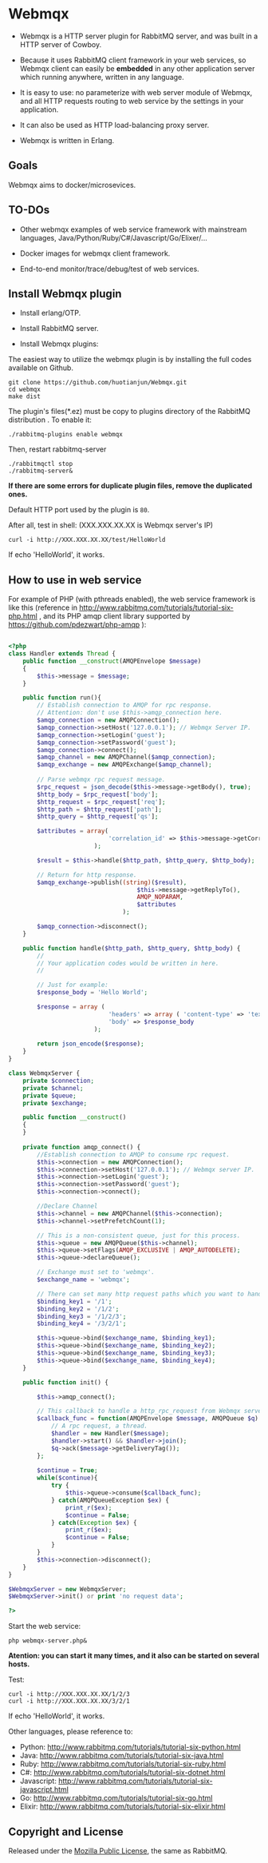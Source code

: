 Webmqx
======

- Webmqx is a HTTP server plugin for RabbitMQ server, and was built in a HTTP server of Cowboy. 

- Because it uses RabbitMQ client framework in your web services, so Webmqx client can easily be **embedded** in any other application server which running anywhere, written in any language. 

- It is easy to use: no parameterize with web server module of Webmqx,  and all HTTP requests routing to web service by the settings in your application.

- It can also be used as HTTP load-balancing proxy server.

- Webmqx is written in Erlang.

Goals
-----

Webmqx aims to docker/microsevices. 

TO-DOs
------

- Other webmqx examples of web service framework with mainstream languages, Java/Python/Ruby/C#/Javascript/Go/Elixer/...

- Docker images for webmqx client framework.

- End-to-end monitor/trace/debug/test of web services.


Install Webmqx plugin
---------------------

 *  Install erlang/OTP.

 *  Install RabbitMQ server.

 *  Install Webmqx plugins:

The easiest	way	to utilize the webmqx plugin is by installing the full codes available on Github.
```
git clone https://github.com/huotianjun/Webmqx.git
cd webmqx
make dist
```
The plugin's files(*.ez) must be copy to plugins directory of the RabbitMQ distribution . 
To enable it:

```
./rabbitmq-plugins enable webmqx
```

Then, restart rabbitmq-server
```
./rabbitmqctl stop
./rabbitmq-server&
```
**If there are some errors for duplicate plugin files, remove the duplicated ones.**

Default HTTP port used by the plugin is `80`.

After all, test in shell: (XXX.XXX.XX.XX is Webmqx server's IP)
```
curl -i http://XXX.XXX.XX.XX/test/HelloWorld
```
If echo 'HelloWorld', it works.

How to use in web service
-------------------------

For example of PHP (with pthreads enabled), the web service framework is like this (reference in http://www.rabbitmq.com/tutorials/tutorial-six-php.html , and its PHP amqp client library supported by https://github.com/pdezwart/php-amqp ): 


```PHP

<?php
class Handler extends Thread {
	public function __construct(AMQPEnvelope $message)
	{
		$this->message = $message;
	}

	public function run(){
		// Establish connection to AMQP for rpc response.
		// Attention: don't use $this->amqp_connection here.
		$amqp_connection = new AMQPConnection();
		$amqp_connection->setHost('127.0.0.1'); // Webmqx Server IP.
		$amqp_connection->setLogin('guest'); 
		$amqp_connection->setPassword('guest');
		$amqp_connection->connect();
		$amqp_channel = new AMQPChannel($amqp_connection);
		$amqp_exchange = new AMQPExchange($amqp_channel);
		
		// Parse webmqx rpc request message.
		$rpc_request = json_decode($this->message->getBody(), true);
		$http_body = $rpc_request['body'];
		$http_request = $rpc_request['req'];
		$http_path = $http_request['path'];
		$http_query = $http_request['qs'];

		$attributes = array(
							'correlation_id' => $this->message->getCorrelationId()
						);

		$result = $this->handle($http_path, $http_query, $http_body);

		// Return for http response.
		$amqp_exchange->publish((string)($result),
									$this->message->getReplyTo(), 
									AMQP_NOPARAM,
									$attributes
								);

		$amqp_connection->disconnect();
	}

	public function handle($http_path, $http_query, $http_body) {
		//
		// Your application codes would be written in here.
		//

		// Just for example:
		$response_body = 'Hello World';	

		$response = array (
							'headers' => array ( 'content-type' => 'text/html') ,
							'body' => $response_body 
						);
		
		return json_encode($response);
	}
}

class WebmqxServer {
	private $connection;
	private $channel;
	private $queue;
	private $exchange;

	public function __construct()
	{
	}
	
	private function amqp_connect() {
		//Establish connection to AMQP to consume rpc request.
		$this->connection = new AMQPConnection();
		$this->connection->setHost('127.0.0.1'); // Webmqx server IP.
		$this->connection->setLogin('guest');
		$this->connection->setPassword('guest');
		$this->connection->connect();

		//Declare Channel
		$this->channel = new AMQPChannel($this->connection);
		$this->channel->setPrefetchCount(1);

		// This is a non-consistent queue, just for this process.
		$this->queue = new AMQPQueue($this->channel);
		$this->queue->setFlags(AMQP_EXCLUSIVE | AMQP_AUTODELETE);
		$this->queue->declareQueue();

		// Exchange must set to 'webmqx'.
		$exchange_name = 'webmqx';

		// There can set many http request paths which you want to handle, for example:
		$binding_key1 = '/1';
		$binding_key2 = '/1/2';
		$binding_key3 = '/1/2/3';
		$binding_key4 = '/3/2/1';

		$this->queue->bind($exchange_name, $binding_key1);
		$this->queue->bind($exchange_name, $binding_key2);
		$this->queue->bind($exchange_name, $binding_key3);
		$this->queue->bind($exchange_name, $binding_key4);
	}

	public function init() {

		$this->amqp_connect();	

		// This callback to handle a http_rpc_request from Webmqx server.
		$callback_func = function(AMQPEnvelope $message, AMQPQueue $q) {
			// A rpc request, a thread.
			$handler = new Handler($message);
			$handler->start() && $handler->join();
			$q->ack($message->getDeliveryTag());
		};
		
		$continue = True;
		while($continue){
			try {
				$this->queue->consume($callback_func);
			} catch(AMQPQueueException $ex) {
				print_r($ex);
				$continue = False;
			} catch(Exception $ex) {
				print_r($ex);
				$continue = False;
			}
		}
		$this->connection->disconnect();
	}		
}

$WebmqxServer = new WebmqxServer;
$WebmqxServer->init() or print 'no request data';

?>

```

Start the web service:
```
php webmqx-server.php&
```
**Atention: you can start it many times, and it also can be started on several hosts.** 

Test:
```
curl -i http://XXX.XXX.XX.XX/1/2/3
curl -i http://XXX.XXX.XX.XX/3/2/1
```
If echo 'HelloWorld', it works.


Other languages, please reference to:

- Python: http://www.rabbitmq.com/tutorials/tutorial-six-python.html
- Java: http://www.rabbitmq.com/tutorials/tutorial-six-java.html
- Ruby: http://www.rabbitmq.com/tutorials/tutorial-six-ruby.html
- C#: http://www.rabbitmq.com/tutorials/tutorial-six-dotnet.html
- Javascript: http://www.rabbitmq.com/tutorials/tutorial-six-javascript.html
- Go: http://www.rabbitmq.com/tutorials/tutorial-six-go.html
- Elixir: http://www.rabbitmq.com/tutorials/tutorial-six-elixir.html


## Copyright and License

Released under the [Mozilla Public License](http://www.rabbitmq.com/mpl.html),
the same as RabbitMQ.
